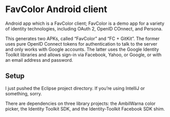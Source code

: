 # FavColor Android client

Android app which is a FavColor client; FavColor is a demo app for a variety of identity technologies, including OAuth 2, OpenID COnnect, and Persona.

This generates two APKs, called “FavColor” and “FC + GitKit”.  The former uses pure OpenID Connect tokens for authentication to talk to the server and only works with Google accounts.  The latter uses the Google Identity Toolkit libraries and allows sign-in via Facebook, Yahoo, or Google, or with an email address and password.

## Setup

I just pushed the Eclipse project directory.  If you’re using IntelliJ or something, sorry.

There are dependencies on three library projects: the AmbilWarna color picker, the Identity Toolkit SDK, and the Identity-Toolkit Facebook SDK shim.

